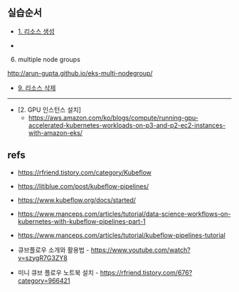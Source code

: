 ## 실습순서 ##


* [1. 리소스 생성](https://github.com/gnosia93/kubeflow-on-aws/blob/main/install.md)

* 

6. multiple node groups

http://arun-gupta.github.io/eks-multi-nodegroup/


* [9. 리소스 삭제](https://github.com/gnosia93/kubeflow-on-aws/blob/main/delete.md)


-----------
* [2. GPU 인스턴스 설치]
  - https://aws.amazon.com/ko/blogs/compute/running-gpu-accelerated-kubernetes-workloads-on-p3-and-p2-ec2-instances-with-amazon-eks/
  
## refs ##

* https://rfriend.tistory.com/category/Kubeflow
* https://litiblue.com/post/kubeflow-pipelines/



* https://www.kubeflow.org/docs/started/
* https://www.manceps.com/articles/tutorial/data-science-workflows-on-kubernetes-with-kubeflow-pipelines-part-1
* https://www.manceps.com/articles/tutorial/kubeflow-pipelines-tutorial
* 큐브플로우 소개와 활용법 - https://www.youtube.com/watch?v=szygR7G3ZY8
* 미니 큐브 플로우 노트북 설치 - https://rfriend.tistory.com/676?category=966421
